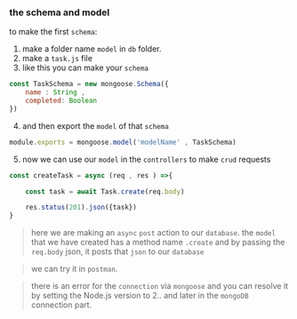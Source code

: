 ### the schema and model

to make the first `schema`:
1. make a folder name `model` in `db` folder.
2. make a `task.js` file
3. like this you can make your `schema` 
```js
const TaskSchema = new mongoose.Schema({
    name : String , 
    completed: Boolean
})

```

4. and then export the `model` of that `schema` 
```js
module.exports = mongoose.model('modelName' , TaskSchema)
```
5. now we can use our `model` in the `controllers` to make `crud` requests

```js
const createTask = async (req , res ) =>{

    const task = await Task.create(req.body)

    res.status(201).json({task})
}
```
> here we are making an `async` `post` action to our `database`. the `model` that we have created has a method name `.create` and by passing the `req.body` json, it posts that `json` to our `database`

>we can try it in `postman`. 

> there is an error for the `connection` via `mongoose` and you can resolve it by setting the Node.js version to 2.. and later in the `mongoDB` connection part.







